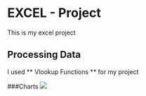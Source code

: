 # EXCEL - Project

This is my excel project 

## Processing Data
I used ** Vlookup Functions ** for my project

###Charts
 <img src =’link’/>
